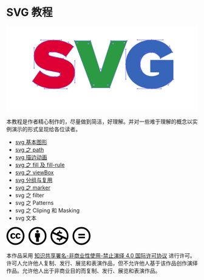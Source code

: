 # SVG 教程

![svg](./medias/SVG.png)

本教程是作者精心制作的，尽量做到简洁，好理解。并对一些难于理解的概念以实例演示的形式呈现给各位读者。

- [svg 基本图形](./svg基本图形/svg基本图形.md)
- [svg 之 path](./svg之path/svg之path.md)
- [svg 描边动画](./svg描边动画/svg描边动画.md)
- [svg 之 fill 及 fill-rule](./svg之fill及fill-rule/svg之fill及fill-rule.md)
- [svg 之 viewBox](./svg之viewBox/svg之viewBox.md)
- [svg 分组与复用](./svg分组与复用/svg分组与复用.md)
- [svg 之 marker](./svg之marker/svg之marker.md)
- svg 之 filter
- svg 之 Patterns
- svg 之 Cliping 和 Masking
- svg 文本




![](./medias/creativecommons-cc.svg)

本作品采用 [知识共享署名-非商业性使用-禁止演绎 4.0 国际许可协议](https://creativecommons.org/licenses/by-nc-nd/4.0/) 进行许可。许可人允许他人复制、发行、展览和表演作品，但不允许他人基于该作品创作演绎作品。允许他人出于非商业目的而复制、发行、展览和表演作品。
